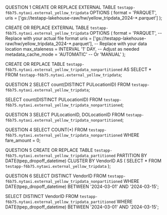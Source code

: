 QUESTION 1
CREATE OR REPLACE EXTERNAL TABLE `testapp-f6b75.nytaxi.external_yellow_tripdata`
OPTIONS (
  format = 'PARQUET',
  uris = ['gs://testapp-lakehouse-raw/hw/yellow_tripdata_2024-*.parquet']
);

CREATE OR REPLACE EXTERNAL TABLE `testapp-f6b75.nytaxi.external_yellow_tripdata`
OPTIONS (
    format = 'PARQUET',  -- Replace with your actual file format
    uris = ['gs://testapp-lakehouse-raw/hw/yellow_tripdata_2024-*.parquet'], -- Replace with your data location
    max_staleness = INTERVAL '1' DAY,  -- Adjust as needed
    metadata_cache_mode = 'AUTOMATIC'  -- Or 'MANUAL'
);

CREATE OR REPLACE TABLE `testapp-f6b75.nytaxi.external_yellow_tripdata_nonpartitioned`
AS SELECT * FROM `testapp-f6b75.nytaxi.external_yellow_tripdata`;

QUESTION 2
SELECT
    count(DISTINCT PULocationID)
  FROM
    `testapp-f6b75.nytaxi.external_yellow_tripdata`;

  SELECT
    count(DISTINCT PULocationID)
  FROM
    `testapp-f6b75.nytaxi.external_yellow_tripdata_nonpartitioned`;

  QUESTION 3
  SELECT
    PULocationID, DOLocationID
  FROM
    `testapp-f6b75.nytaxi.external_yellow_tripdata_nonpartitioned`;
  
 QUESTION 4
 SELECT
     COUNT(*)
  FROM
    `testapp-f6b75.nytaxi.external_yellow_tripdata_nonpartitioned`
    WHERE fare_amount = 0; 

QUESTION 5
CREATE OR REPLACE TABLE `testapp-f6b75.nytaxi.external_yellow_tripdata_partitioned`
PARTITION BY DATE(tpep_dropoff_datetime)
CLUSTER BY VendorID AS (
  SELECT * FROM `testapp-f6b75.nytaxi.external_yellow_tripdata`
);

QUESTION 6
SELECT
    DISTINCT VendorID
  FROM
    `testapp-f6b75.nytaxi.external_yellow_tripdata_nonpartitioned`
    WHERE DATE(tpep_dropoff_datetime) BETWEEN '2024-03-01' AND '2024-03-15';
  
SELECT
  DISTINCT VendorID
FROM
  `testapp-f6b75.nytaxi.external_yellow_tripdata_partitioned`
  WHERE DATE(tpep_dropoff_datetime) BETWEEN '2024-03-01' AND '2024-03-15';


